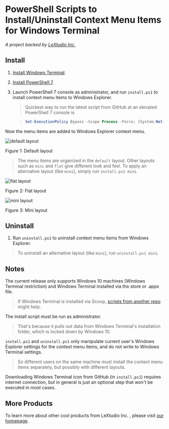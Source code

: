 # PowerShell Scripts to Install/Uninstall Context Menu Items for Windows Terminal

*A project backed by [LeXtudio Inc.](https://www.lextudio.com)*

## Install

1. [Install Windows Terminal](https://github.com/microsoft/terminal).
1. [Install PowerShell 7](https://docs.microsoft.com/en-us/powershell/scripting/install/installing-powershell-core-on-windows?view=powershell-7).
1. Launch PowerShell 7 console as administrator, and run `install.ps1` to install context menu items to Windows Explorer.

   > Quickest way to run the latest script from GitHub at an elevated PowerShell 7 console is

   > ``` powershell
   > Set-ExecutionPolicy Bypass -Scope Process -Force; [System.Net.ServicePointManager]::SecurityProtocol = [System.Net.ServicePointManager]::SecurityProtocol -bor 3072; iex ((New-Object System.Net.WebClient).DownloadString('https://raw.githubusercontent.com/Daninator1/windowsterminal-shell/master/install.ps1'))
   > ```

Now the menu items are added to Windows Explorer context menu.

![default layout](default.png)

Figure 1: Default layout

> The menu items are organized in the `default` layout. Other layouts such as `mini` and `flat` give different look and feel. To apply an alternative layout (like `mini`), simply run `install.ps1 mini`.

![flat layout](flat.png)

Figure 2: Flat layout

![mini layout](mini.png)

Figure 3: Mini layout

## Uninstall
1. Run `uninstall.ps1` to uninstall context menu items from Windows Explorer.

> To uninstall an alternative layout (like `mini`), run `uninstall.ps1 mini`.

## Notes
The current release only supports Windows 10 machines (Windows Terminal restriction) and Windows Terminal installed via the store or .appx file.

> If Windows Terminal is installed via Scoop, [scripts from another repo](https://github.com/grimux/windowsterminal-shell-scoop/tree/scoop-support) might help.

The install script must be run as administrator.

> That's because it pulls out data from Windows Terminal's installation folder, which is locked down by Windows 10.

`install.ps1` and `uninstall.ps1` only manipulate current user's Windows Explorer settings for the context menu items, and do not write to Windows Terminal settings.

> So different users on the same machine must install the context menu items separately, but possibly with different layouts.

Downloading Windows Terminal icon from GitHub (in `install.ps1`) requires internet connection, but in general is just an optional step that won't be executed in most cases.

## More Products
To learn more about other cool products from LeXtudio Inc. , please visit [our homepage](https://www.lextudio.com/#projects).
